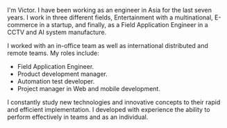 I'm Victor. I have been working as an engineer in Asia for the last seven years.  I work in three different fields, Entertainment with a multinational, E-commerce in a startup, and finally, as a Field Application Engineer in a CCTV and AI system manufacture. 

I worked with an in-office team as well as international distributed and remote teams. My roles include: 

* Field Application Engineer.  
* Product development manager.  
* Automation test developer.  
* Project manager in Web and mobile development.  

I constantly study new technologies and innovative concepts to their rapid and efficient implementation. I developed with experience the ability to perform effectively in teams and as an individual.